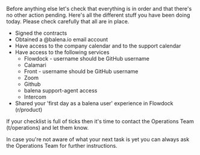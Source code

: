 Before anything else let's check that everything is in order and that there's no other action pending. Here's all the different stuff you have been doing today. Please check carefully that all are in place.

* Signed the contracts
* Obtained a @balena.io email account
* Have access to the company calendar and to the support calendar
* Have access to the following services
   * Flowdock - username should be GitHub username
   * Calamari
   * Front - username should be GitHub username
   * Zoom
   * Github
   * balena support-agent access
   * Intercom
* Shared your 'first day as a balena user' experience in Flowdock (r/product)

If your checklist is full of ticks then it's time to contact the Operations Team (t/operations) and let them know. 

In case you're not aware of what your next task is yet you can always ask the Operations Team for further instructions. 
